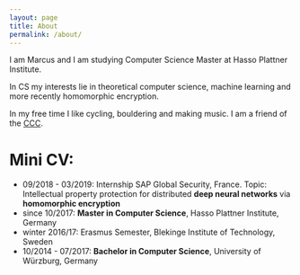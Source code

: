 ```yaml
---
layout: page
title: About
permalink: /about/
---
```


I am Marcus and I am studying Computer Science Master at Hasso Plattner Institute.

In CS my interests lie in theoretical computer science, machine learning and more recently homomorphic encryption.

In my free time I like cycling, bouldering and making music.
I am a friend of the [CCC](http://www.ccc.de).

# Mini CV:
* 09/2018 - 03/2019: Internship SAP Global Security, France. Topic: Intellectual property protection for distributed **deep neural networks** via **homomorphic encryption**
* since 10/2017: **Master in Computer Science**, Hasso Plattner Institute, Germany
* winter 2016/17: Erasmus Semester, Blekinge Institute of Technology, Sweden
* 10/2014 - 07/2017: **Bachelor in Computer Science**, University of Würzburg, Germany
